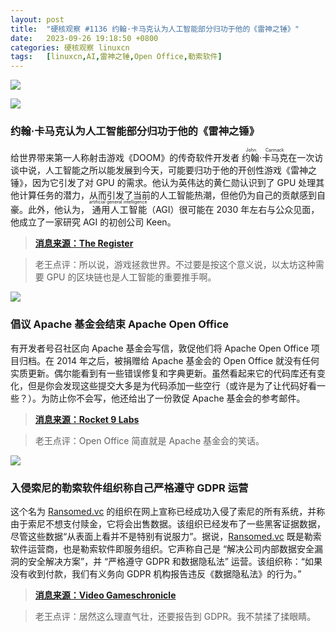 ```yaml
---
layout: post
title:	"硬核观察 #1136 约翰·卡马克认为人工智能部分归功于他的《雷神之锤》"
date:	2023-09-26 19:18:50 +0800 
categories:	硬核观察 linuxcn 
tags:	[linuxcn,AI,雷神之锤,Open Office,勒索软件]
---
```



![](/Asserts/Images//attachment/album/202309/26/191731b7lm9ut3o3oornmt.jpg)


![](/Asserts/Images//attachment/album/202309/26/191738f494qqsko6g6w3w8.jpg)


### 约翰·卡马克认为人工智能部分归功于他的《雷神之锤》


给世界带来第一人称射击游戏《DOOM》的传奇软件开发者 <ruby> 约翰·卡马克 <rt>  John Carmack </rt></ruby> 在一次访谈中说，人工智能之所以能发展到今天，可能要归功于他的开创性游戏《雷神之锤》，因为它引发了对 GPU 的需求。他认为英伟达的黄仁勋认识到了 GPU 处理其他计算任务的潜力，从而引发了当前的人工智能热潮，但他仍为自己的贡献感到自豪。此外，他认为，<ruby> 通用人工智能 <rt>  artificial general intelligence </rt></ruby>（AGI）很可能在 2030 年左右与公众见面，他成立了一家研究 AGI 的初创公司 Keen。



> 
> **[消息来源：The Register](https://www.theregister.com/2023/09/26/john_carmack_agi/)**
> 
> 
> 



> 
> 老王点评：所以说，游戏拯救世界。不过要是按这个意义说，以太坊这种需要 GPU 的区块链也是人工智能的重要推手啊。
> 
> 
> 


![](/Asserts/Images//attachment/album/202309/26/191750sb8fi38rw9hb983y.jpg)


### 倡议 Apache 基金会结束 Apache Open Office


有开发者号召社区向 Apache 基金会写信，敦促他们将 Apache Open Office 项目归档。在 2014 年之后，被捐赠给 Apache 基金会的 Open Office 就没有任何实质更新。偶尔能看到有一些错误修复和字典更新。虽然看起来它的代码库还有变化，但是你会发现这些提交大多是为代码添加一些空行（或许是为了让代码好看一些？）。为防止你不会写，他还给出了一份敦促 Apache 基金会的参考邮件。



> 
> **[消息来源：Rocket 9 Labs](https://rocket9labs.com/post/its-time-to-let-go-apache-software-foundation/)**
> 
> 
> 



> 
> 老王点评：Open Office 简直就是 Apache 基金会的笑话。
> 
> 
> 


![](/Asserts/Images//attachment/album/202309/26/191806kq9l49nu0j4czinn.jpg)


### 入侵索尼的勒索软件组织称自己严格遵守 GDPR 运营


这个名为 [Ransomed.vc](http://ransomed.vc/) 的组织在网上宣称已经成功入侵了索尼的所有系统，并称由于索尼不想支付赎金，它将会出售数据。该组织已经发布了一些黑客证据数据，尽管这些数据“从表面上看并不是特别有说服力”。据说，[Ransomed.vc](http://ransomed.vc/) 既是勒索软件运营商，也是勒索软件即服务组织。它声称自己是 “解决公司内部数据安全漏洞的安全解决方案”，并 “严格遵守 GDPR 和数据隐私法” 运营。该组织称：“如果没有收到付款，我们有义务向 GDPR 机构报告违反《数据隐私法》的行为。”



> 
> **[消息来源：Video Gameschronicle](https://www.videogameschronicle.com/news/a-ransomware-group-claims-to-have-beached-all-sony-systems/)**
> 
> 
> 



> 
> 老王点评：居然这么理直气壮，还要报告到 GDPR。我不禁揉了揉眼睛。
> 
> 
>
